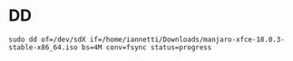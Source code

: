 # DD

```sudo dd of=/dev/sdX if=/home/iannetti/Downloads/manjaro-xfce-18.0.3-stable-x86_64.iso bs=4M conv=fsync status=progress```
